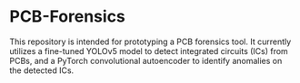 # PCB-Forensics

This repository is intended for prototyping a PCB forensics tool. It currently utilizes a fine-tuned YOLOv5 model to detect integrated circuits (ICs) from PCBs, and a PyTorch convolutional autoencoder to identify anomalies on the detected ICs.